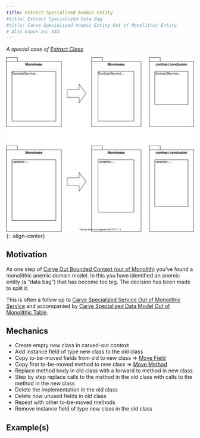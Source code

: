 ```yaml
---
title: Extract Specialized Anemic Entity
#title: Extract Specialized Data Bag
#title: Carve Specialized Anemic Entity Out of Monolithic Entity
# Also known as: XXX
---
```


*A special case of [Extract Class](https://refactoring.com/catalog/extractClass.html)*

![](../../images/domain-driven-refactorings/tactical-for-strategic/extract-specialized-anemic-entity.drawio.svg){: .align-center}

## Motivation

As one step of [Carve Out Bounded Context (out of Monolith)](../strategic/extract-bounded-context) you’ve found a monolithic anemic domain model. In this you have identified an anemic entity (a “data bag”) that has become too big. The decision has been made to split it.

This is often a follow up to [Carve Specialized Service Out of Monolithic Service](tactical-for-strategic/carve-specialized-service-out-of-monolithic-service) and accompanied by [Carve Specialized Data Model Out of Monolithic Table](tactical-for-strategic/extract-specialized-table).

## Mechanics

- Create empty new class in carved-out context
- Add instance field of type new class to the old class
- Copy to-be-moved fields from old to new class => [Move Field](https://refactoring.com/catalog/moveField.html)
- Copy first to-be-moved method to new class => [Move Method](https://refactoring.com/catalog/moveFunction.html)
- Replace method body in old class with a forward to method in new class
- Step by step replace calls to the method in the old class with calls to the method in the new class
- Delete the implementation in the old class
- Delete now unused fields in old class
- Repeat with other to-be-moved methods
- Remove instance field of type new class in the old class

## Example(s)
